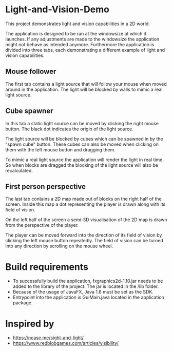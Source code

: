 # Light-and-Vision-Demo

This project demonstrates light and vision capabilities in a 2D world.

The application is designed to be ran at the windowsize at which it launches. If any adjustments are made to the windowsize the application might not behave as intended anymore. Furthermore the application is divided into three tabs, each demonstrating a different example of light and vision capabilities.

## Mouse follower

The first tab contains a light source that will follow your mouse when moved around in the application. The light will be blocked by walls to mimic a real light source.
 
## Cube spawner

In this tab a static light source can be moved by clicking the right mouse button. The black dot indicates the origin of the light source. 

The light source will be blocked by cubes which can be spawned in by the "spawn cube" button. These cubes can also be moved when clicking on them with the left mouse button and dragging them.

To mimic a real light source the application will render the light in real time. So when blocks are dragged the blocking of the light source will also be recalculated.

## First person perspective

The last tab contains a 2D map made out of blocks on the right half of the screen. Inside this map a dot representing the player is drawn along with its field of vision.

On the left half of the screen a semi-3D visualisation of the 2D map is drawn from the perspective of the player.

The player can be moved forward into the direction of its field of vision by clicking the left mouse button repeatedly. The field of vision can be turned into any direction by scrolling on the mouse wheel.

# Build requirements

- To successfully build the application, fxgraphics2d-1.10.jar needs to be added to the library of the project. The jar is located in the /lib folder.
- Because of the usage of JavaFX, Java 1.8 must be set as the SDK.
- Entrypoint into the application is GuiMain.java located in the application package.

# Inspired by

- https://ncase.me/sight-and-light/
- https://www.redblobgames.com/articles/visibility/

